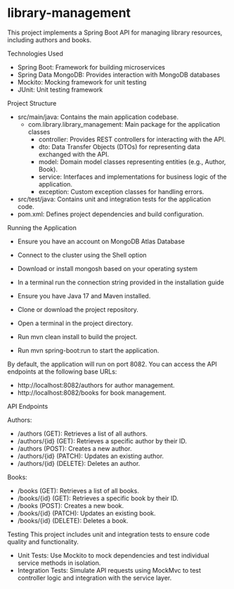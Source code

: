 # library-management

This project implements a Spring Boot API for managing library resources, including authors and books.

Technologies Used
* Spring Boot: Framework for building microservices
* Spring Data MongoDB: Provides interaction with MongoDB databases
* Mockito: Mocking framework for unit testing
* JUnit: Unit testing framework


Project Structure
* src/main/java: Contains the main application codebase.
    * com.library.library_management: Main package for the application classes
        * controller: Provides REST controllers for interacting with the API.
        * dto: Data Transfer Objects (DTOs) for representing data exchanged with the API.
        * model: Domain model classes representing entities (e.g., Author, Book).
        * service: Interfaces and implementations for business logic of the application.
        * exception: Custom exception classes for handling errors.
* src/test/java: Contains unit and integration tests for the application code.
* pom.xml: Defines project dependencies and build configuration.

Running the Application
* Ensure you have an account on MongoDB Atlas Database
* Connect to the cluster using the Shell option
* Download or install mongosh based on your operating system
* In a terminal run the connection string provided in the installation guide


* Ensure you have Java 17 and Maven installed.
* Clone or download the project repository.
* Open a terminal in the project directory.
* Run mvn clean install to build the project.
* Run mvn spring-boot:run to start the application.

By default, the application will run on port 8082. You can access the API endpoints at the following base URLs:
* http://localhost:8082/authors for author management.
* http://localhost:8082/books for book management.

API Endpoints

Authors:
* /authors (GET): Retrieves a list of all authors.
* /authors/{id} (GET): Retrieves a specific author by their ID.
* /authors (POST): Creates a new author.
* /authors/{id} (PATCH): Updates an existing author.
* /authors/{id} (DELETE): Deletes an author.

Books:
* /books (GET): Retrieves a list of all books.
* /books/{id} (GET): Retrieves a specific book by their ID.
* /books (POST): Creates a new book.
* /books/{id} (PATCH): Updates an existing book.
* /books/{id} (DELETE): Deletes a book.

Testing
This project includes unit and integration tests to ensure code quality and functionality.

* Unit Tests: Use Mockito to mock dependencies and test individual service methods in isolation.
* Integration Tests: Simulate API requests using MockMvc to test controller logic and integration with the service layer.
